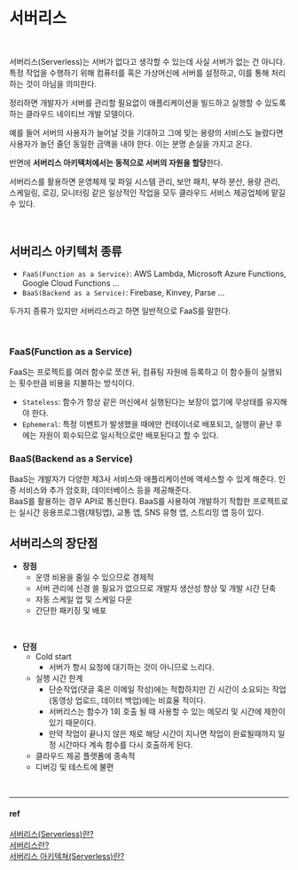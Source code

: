 # 서버리스

<br>

서버리스(Serverless)는 서버가 없다고 생각할 수 있는데 사실 서버가 없는 건 아니다.  
특정 작업을 수행하기 위해 컴퓨터를 혹은 가상머신에 서버를 설정하고, 이를 통해 처리하는 것이 아님을 의미한다.  

정리하면 개발자가 서버를 관리할 필요없이 애플리케이션을 빌드하고 실행할 수 있도록 하는 클라우드 네이티브 개발 모델이다.  

예를 들어 서버의 사용자가 늘어날 것을 기대하고 그에 맞는 용량의 서비스도 늘렸다면 사용자가 늘던 줄던 동일한 금액을 내야 한다. 이는 분명 손실을 가지고 온다.  

반면에 **서버리스 아키텍처에서는 동적으로 서버의 자원을 할당**한다.

서버리스를 활용하면 운영체제 및 파일 시스템 관리, 보안 패치, 부하 분산, 용량 관리, 스케일링, 로깅, 모니터링 같은 일상적인 작업을 모두 클라우드 서비스 제공업체에
맡길 수 있다.  

<br>

## 서버리스 아키텍처 종류

* `FaaS(Function as a Service)`: AWS Lambda, Microsoft Azure Functions, Google Cloud Functions ...
* `BaaS(Backend as a Service)`: Firebase, Kinvey, Parse ...

두가지 종류가 있지만 서버리스라고 하면 일반적으로 FaaS를 말한다.  


<br>

### **FaaS**(Function as a Service)

FaaS는 프로젝트를 여러 함수로 쪼갠 뒤, 컴퓨팅 자원에 등록하고 이 함수들이 실행되는 횟수만큼 비용을 지불하는 방식이다.  

* `Stateless`: 함수가 항상 같은 머신에서 실행된다는 보장이 없기에 무상태를 유지해야 한다.  
* `Ephemeral`: 특정 이벤트가 발생했을 때에만 컨테이너로 배포되고, 실행이 끝난 후에는 자원이 회수되므로 일시적으로만 배포된다고 할 수 있다.  


### **BaaS**(Backend as a Service)

BaaS는 개발자가 다양한 제3사 서비스와 애플리케이션에 액세스할 수 있게 해준다. 인증 서비스와 추가 암호화, 데이터베이스 등을 제공해준다.  
BaaS를 활용하는 경우 API로 통신한다. BaaS를 사용하여 개발하기 적합한 프로젝트로는 실시간 응용프로그램(채팅앱), 교통 앱,
SNS 유형 앱, 스트리밍 앱 등이 있다.  


## 서버리스의 장단점 

* **장점**
  * 운영 비용을 줄일 수 있으므로 경제적
  * 서버 관리에 신경 쓸 필요가 없으므로 개발자 생산성 향상 및 개발 시간 단축
  * 자동 스케일 업 및 스케일 다운
  * 간단한 패키징 및 배포  
<br>

* **단점**
  * Cold start
    * 서버가 항시 요청에 대기하는 것이 아니므로 느리다.
  * 실행 시간 한계
    * 단순작업(댓글 혹은 이메일 작성)에는 적합하지만 긴 시간이 소요되는 작업(동영상 업로드, 데이터 백업)에는 비효율 적이다.
    * 서버리스는 함수가 1회 호출 될 때 사용할 수 있는 메모리 및 시간에 제한이 있기 때문이다.
    * 만약 작업이 끝나지 않은 채로 해당 시간이 지나면 작업이 완료될때까지 일정 시간마다 계속 함수를 다시 호출하게 된다.
  * 클라우드 제공 플랫폼에 종속적
  * 디버깅 및 테스트에 불편


<br>

---

#### ref

[서버리스(Serverless)란?](https://dev-coco.tistory.com/171)  
[서버리스란?](https://www.redhat.com/ko/topics/cloud-native-apps/what-is-serverless)  
[서버리스 아키텍쳐(Serverless)란?](https://velopert.com/3543)